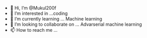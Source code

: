 - 👋 Hi, I’m @Mukul200f
- 👀 I’m interested in ...coding
- 🌱 I’m currently learning ... Machine learning
- 💞️ I’m looking to collaborate on ... Advarserial machine learning
- 📫 How to reach me ...

<!---
Mukul200f/Mukul200f is a ✨ special ✨ repository because its `README.md` (this file) appears on your GitHub profile.
You can click the Preview link to take a look at your changes.
--->
